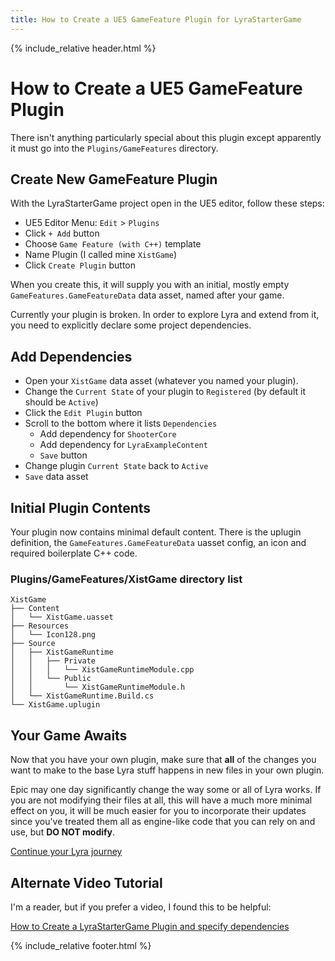 ```yaml
---
title: How to Create a UE5 GameFeature Plugin for LyraStarterGame
---
```


{% include_relative header.html %}


# How to Create a UE5 GameFeature Plugin

There isn't anything particularly special about this plugin except apparently it must go into the `Plugins/GameFeatures` directory.


## Create New GameFeature Plugin

With the LyraStarterGame project open in the UE5 editor, follow these steps:

- UE5 Editor Menu: `Edit` > `Plugins`
- Click `+ Add` button
- Choose `Game Feature (with C++)` template
- Name Plugin (I called mine `XistGame`)
- Click `Create Plugin` button

When you create this, it will supply you with an initial, mostly empty `GameFeatures.GameFeatureData` data asset, named after your game.

Currently your plugin is broken.  In order to explore Lyra and extend from it, you need to explicitly declare some project dependencies.


## Add Dependencies

- Open your `XistGame` data asset (whatever you named your plugin).
- Change the `Current State` of your plugin to `Registered` (by default it should be `Active`)
- Click the `Edit Plugin` button
- Scroll to the bottom where it lists `Dependencies`
  - Add dependency for `ShooterCore`
  - Add dependency for `LyraExampleContent`
  - `Save` button
- Change plugin `Current State` back to `Active`
- `Save` data asset


## Initial Plugin Contents

Your plugin now contains minimal default content.  There is the uplugin definition, the `GameFeatures.GameFeatureData` uasset config, an icon and
required boilerplate C++ code.

### Plugins/GameFeatures/XistGame directory list
```text
XistGame
├── Content
│   └── XistGame.uasset
├── Resources
│   └── Icon128.png
├── Source
│   ├── XistGameRuntime
│   │   ├── Private
│   │   │   └── XistGameRuntimeModule.cpp
│   │   └── Public
│   │       └── XistGameRuntimeModule.h
│   └── XistGameRuntime.Build.cs
└── XistGame.uplugin
```


## Your Game Awaits

Now that you have your own plugin, make sure that **all** of the changes you want
to make to the base Lyra stuff happens in new files in your own plugin.

Epic may one day significantly change the way some or all of Lyra works.  If you
are not modifying their files at all, this will have a much more minimal effect on you, it will be much easier for you to incorporate their updates since you've
treated them all as engine-like code that you can rely on and use, but
**DO NOT modify**.

<a href="./">
    Continue your Lyra journey
</a>


## Alternate Video Tutorial

I'm a reader, but if you prefer a video, I found this to be helpful:

[How to Create a LyraStarterGame Plugin and specify dependencies](https://youtu.be/Y67z-k0DkLY?t=163)


{% include_relative footer.html %}
